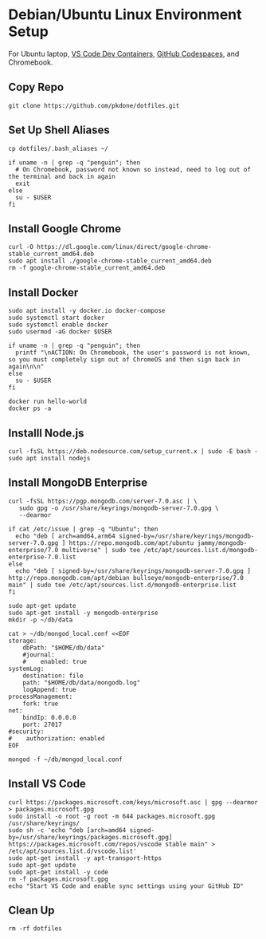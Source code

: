 # Debian/Ubuntu Linux Environment Setup

For Ubuntu laptop, [VS Code Dev Containers](https://code.visualstudio.com/docs/devcontainers/containers), [GitHub Codespaces](https://docs.github.com/en/codespaces/overview), and Chromebook.

## Copy Repo

```console
git clone https://github.com/pkdone/dotfiles.git
```

## Set Up Shell Aliases

```console
cp dotfiles/.bash_aliases ~/

if uname -n | grep -q "penguin"; then
  # On Chromebook, password not known so instead, need to log out of the terminal and back in again
  exit
else
  su - $USER
fi
```

## Install Google Chrome

```console
curl -O https://dl.google.com/linux/direct/google-chrome-stable_current_amd64.deb
sudo apt install ./google-chrome-stable_current_amd64.deb
rm -f google-chrome-stable_current_amd64.deb
```

## Install Docker

```console
sudo apt install -y docker.io docker-compose
sudo systemctl start docker
sudo systemctl enable docker
sudo usermod -aG docker $USER

if uname -n | grep -q "penguin"; then
  printf "\nACTION: On Chromebook, the user's password is not known, so you must completely sign out of ChromeOS and then sign back in again\n\n"
else
  su - $USER
fi
```

```console
docker run hello-world
docker ps -a
```

## Installl Node.js

```console
curl -fsSL https://deb.nodesource.com/setup_current.x | sudo -E bash -
sudo apt install nodejs
```

## Install MongoDB Enterprise
```console
curl -fsSL https://pgp.mongodb.com/server-7.0.asc | \
   sudo gpg -o /usr/share/keyrings/mongodb-server-7.0.gpg \
   --dearmor   

if cat /etc/issue | grep -q "Ubuntu"; then
  echo "deb [ arch=amd64,arm64 signed-by=/usr/share/keyrings/mongodb-server-7.0.gpg ] https://repo.mongodb.com/apt/ubuntu jammy/mongodb-enterprise/7.0 multiverse" | sudo tee /etc/apt/sources.list.d/mongodb-enterprise-7.0.list   
else
  echo "deb [ signed-by=/usr/share/keyrings/mongodb-server-7.0.gpg ] http://repo.mongodb.com/apt/debian bullseye/mongodb-enterprise/7.0 main" | sudo tee /etc/apt/sources.list.d/mongodb-enterprise.list  
fi

sudo apt-get update
sudo apt-get install -y mongodb-enterprise
mkdir -p ~/db/data

cat > ~/db/mongod_local.conf <<EOF
storage:
    dbPath: "$HOME/db/data"
    #journal:
    #    enabled: true
systemLog:
    destination: file
    path: "$HOME/db/data/mongodb.log"
    logAppend: true
processManagement:
    fork: true
net:
    bindIp: 0.0.0.0
    port: 27017
#security:
#    authorization: enabled
EOF

mongod -f ~/db/mongod_local.conf
```

## Install VS Code

```console
curl https://packages.microsoft.com/keys/microsoft.asc | gpg --dearmor > packages.microsoft.gpg
sudo install -o root -g root -m 644 packages.microsoft.gpg /usr/share/keyrings/
sudo sh -c 'echo "deb [arch=amd64 signed-by=/usr/share/keyrings/packages.microsoft.gpg] https://packages.microsoft.com/repos/vscode stable main" > /etc/apt/sources.list.d/vscode.list'
sudo apt-get install -y apt-transport-https
sudo apt-get update
sudo apt-get install -y code
rm -f packages.microsoft.gpg
echo "Start VS Code and enable sync settings using your GitHub ID"
```

## Clean Up

```console
rm -rf dotfiles
```
